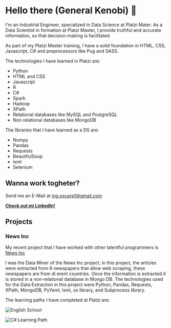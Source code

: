 # Hello there (General Kenobi) 👋

<!--
**OscarPalominoC/OscarPalominoC** is a ✨ _special_ ✨ repository because its `README.md` (this file) appears on your GitHub profile.

Here are some ideas to get you started:

- 🔭 I’m currently working on ...
- 🌱 I’m currently learning ...
- 👯 I’m looking to collaborate on ...
- 🤔 I’m looking for help with ...
- 💬 Ask me about ...
- 📫 How to reach me: ...
- 😄 Pronouns: ...
- ⚡ Fun fact: ...
-->
I'm an Industrial Engineer, specialized in Data Science at Platzi Mater. As a Data Scientist in formation at Platzi Master, I provide truthful and accurate information, so that decision-making is facilitated. 

As part of my Platzi Master training, I have a solid foundation in HTML, CSS, Javascript, C# and preprocessors like Pug and SASS.

The technologies I have learned in Platzi are:
* Python
* HTML and CSS
* Javascript
* R
* C#
* Spark
* Hadoop
* XPath
* Relational databases like MySQL and PostgreSQL
* Non relational databases like MongoDB

The libraries that I have learned as a DS are:
* Numpy
* Pandas
* Requests
* BeautifulSoup
* lxml
* Selenium

## Wanna work togheter?
Send me an E-Mail at <a href="mailto:ing.oscarp1@gmail.com">ing.oscarp1@gmail.com<a>
  
**[Check out mi LinkedIn!](https://www.linkedin.com/in/oscarpalominocardenas/)**

## Projects

### News Inc

My recent project that I have worked with other talentful programmers is [News Inc](https://news-inc.web.app/)

I was the Data Miner of the News Inc project, in this project, the articles were extracted from 6 newspapers that allow web scraping, these newspapers are from di erent countries. Once the information is extracted it is stored in a non-relational database in Mongo DB.
The technologies used for the Data Extraction in this project were Python, Pandas, Requests, XPath, MongoDB, PyYaml, lxml, os library, and Subprocess library.

The learning paths I have completed at Platzi are:

![English School](https://raw.githubusercontent.com/OscarPalominoC/OscarPalominoC/master/english.png)

![C# Learning Path](https://raw.githubusercontent.com/OscarPalominoC/OscarPalominoC/master/diploma.png)
